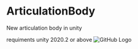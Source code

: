 # ArticulationBody

New articulation body in  unity

requiments unity 2020.2 or above
![GitHub Logo](/images/logo.png)
